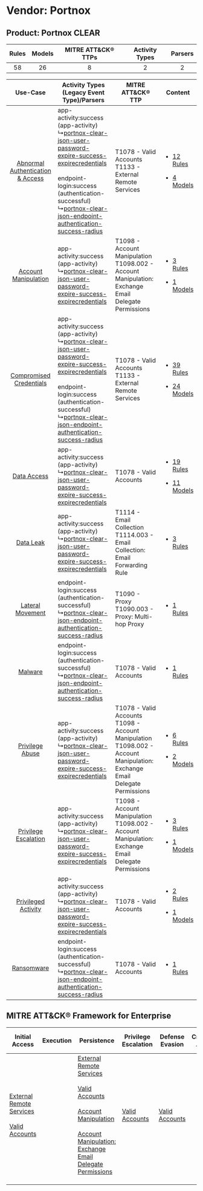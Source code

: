 Vendor: Portnox
===============
Product: Portnox CLEAR
----------------------
| Rules | Models | MITRE ATT&CK® TTPs | Activity Types | Parsers |
|:-----:|:------:|:------------------:|:--------------:|:-------:|
|  58   |   26   |         8          |       2        |    2    |

|    Use-Case    | Activity Types (Legacy Event Type)/Parsers    | MITRE ATT&CK® TTP    | Content    |
|:----:| ---- | ---- | ---- |
| [Abnormal Authentication & Access](../../../UseCases/uc_abnormal_authentication_&_access.md) |  app-activity:success (app-activity)<br> ↳[portnox-clear-json-user-password-expire-success-expirecredentials](Ps/pC_portnoxclearjsonuserpasswordexpiresuccessexpirecredentials.md)<br><br> endpoint-login:success (authentication-successful)<br> ↳[portnox-clear-json-endpoint-authentication-success-radius](Ps/pC_portnoxclearjsonendpointauthenticationsuccessradius.md)<br> | T1078 - Valid Accounts<br>T1133 - External Remote Services<br>    | [<ul><li>12 Rules</li></ul><ul><li>4 Models</li></ul>](RM/r_m_portnox_portnox_clear_Abnormal_Authentication_&_Access.md) |
|    [Account Manipulation](../../../UseCases/uc_account_manipulation.md)    |  app-activity:success (app-activity)<br> ↳[portnox-clear-json-user-password-expire-success-expirecredentials](Ps/pC_portnoxclearjsonuserpasswordexpiresuccessexpirecredentials.md)<br>    | T1098 - Account Manipulation<br>T1098.002 - Account Manipulation: Exchange Email Delegate Permissions<br>    | [<ul><li>3 Rules</li></ul><ul><li>1 Models</li></ul>](RM/r_m_portnox_portnox_clear_Account_Manipulation.md)    |
|          [Compromised Credentials](../../../UseCases/uc_compromised_credentials.md)          |  app-activity:success (app-activity)<br> ↳[portnox-clear-json-user-password-expire-success-expirecredentials](Ps/pC_portnoxclearjsonuserpasswordexpiresuccessexpirecredentials.md)<br><br> endpoint-login:success (authentication-successful)<br> ↳[portnox-clear-json-endpoint-authentication-success-radius](Ps/pC_portnoxclearjsonendpointauthenticationsuccessradius.md)<br> | T1078 - Valid Accounts<br>T1133 - External Remote Services<br>    | [<ul><li>39 Rules</li></ul><ul><li>24 Models</li></ul>](RM/r_m_portnox_portnox_clear_Compromised_Credentials.md)         |
|    [Data Access](../../../UseCases/uc_data_access.md)    |  app-activity:success (app-activity)<br> ↳[portnox-clear-json-user-password-expire-success-expirecredentials](Ps/pC_portnoxclearjsonuserpasswordexpiresuccessexpirecredentials.md)<br>    | T1078 - Valid Accounts<br>    | [<ul><li>19 Rules</li></ul><ul><li>11 Models</li></ul>](RM/r_m_portnox_portnox_clear_Data_Access.md)    |
|    [Data Leak](../../../UseCases/uc_data_leak.md)    |  app-activity:success (app-activity)<br> ↳[portnox-clear-json-user-password-expire-success-expirecredentials](Ps/pC_portnoxclearjsonuserpasswordexpiresuccessexpirecredentials.md)<br>    | T1114 - Email Collection<br>T1114.003 - Email Collection: Email Forwarding Rule<br>    | [<ul><li>3 Rules</li></ul>](RM/r_m_portnox_portnox_clear_Data_Leak.md)    |
|    [Lateral Movement](../../../UseCases/uc_lateral_movement.md)    |  endpoint-login:success (authentication-successful)<br> ↳[portnox-clear-json-endpoint-authentication-success-radius](Ps/pC_portnoxclearjsonendpointauthenticationsuccessradius.md)<br>    | T1090 - Proxy<br>T1090.003 - Proxy: Multi-hop Proxy<br>    | [<ul><li>1 Rules</li></ul>](RM/r_m_portnox_portnox_clear_Lateral_Movement.md)    |
|    [Malware](../../../UseCases/uc_malware.md)    |  endpoint-login:success (authentication-successful)<br> ↳[portnox-clear-json-endpoint-authentication-success-radius](Ps/pC_portnoxclearjsonendpointauthenticationsuccessradius.md)<br>    | T1078 - Valid Accounts<br>    | [<ul><li>1 Rules</li></ul>](RM/r_m_portnox_portnox_clear_Malware.md)    |
|    [Privilege Abuse](../../../UseCases/uc_privilege_abuse.md)    |  app-activity:success (app-activity)<br> ↳[portnox-clear-json-user-password-expire-success-expirecredentials](Ps/pC_portnoxclearjsonuserpasswordexpiresuccessexpirecredentials.md)<br>    | T1078 - Valid Accounts<br>T1098 - Account Manipulation<br>T1098.002 - Account Manipulation: Exchange Email Delegate Permissions<br> | [<ul><li>6 Rules</li></ul><ul><li>2 Models</li></ul>](RM/r_m_portnox_portnox_clear_Privilege_Abuse.md)    |
|    [Privilege Escalation](../../../UseCases/uc_privilege_escalation.md)    |  app-activity:success (app-activity)<br> ↳[portnox-clear-json-user-password-expire-success-expirecredentials](Ps/pC_portnoxclearjsonuserpasswordexpiresuccessexpirecredentials.md)<br>    | T1098 - Account Manipulation<br>T1098.002 - Account Manipulation: Exchange Email Delegate Permissions<br>    | [<ul><li>3 Rules</li></ul><ul><li>1 Models</li></ul>](RM/r_m_portnox_portnox_clear_Privilege_Escalation.md)    |
|    [Privileged Activity](../../../UseCases/uc_privileged_activity.md)    |  app-activity:success (app-activity)<br> ↳[portnox-clear-json-user-password-expire-success-expirecredentials](Ps/pC_portnoxclearjsonuserpasswordexpiresuccessexpirecredentials.md)<br>    | T1078 - Valid Accounts<br>    | [<ul><li>2 Rules</li></ul><ul><li>1 Models</li></ul>](RM/r_m_portnox_portnox_clear_Privileged_Activity.md)    |
|    [Ransomware](../../../UseCases/uc_ransomware.md)    |  endpoint-login:success (authentication-successful)<br> ↳[portnox-clear-json-endpoint-authentication-success-radius](Ps/pC_portnoxclearjsonendpointauthenticationsuccessradius.md)<br>    | T1078 - Valid Accounts<br>    | [<ul><li>1 Rules</li></ul>](RM/r_m_portnox_portnox_clear_Ransomware.md)    |

MITRE ATT&CK® Framework for Enterprise
--------------------------------------
| Initial Access                                                                                                                                   | Execution | Persistence                                                                                                                                                                                                                                                                                                                                 | Privilege Escalation                                                | Defense Evasion                                                     | Credential Access | Discovery | Lateral Movement | Collection                                                                                                                                                            | Command and Control                                                                                                                       | Exfiltration | Impact |
| ------------------------------------------------------------------------------------------------------------------------------------------------ | --------- | ------------------------------------------------------------------------------------------------------------------------------------------------------------------------------------------------------------------------------------------------------------------------------------------------------------------------------------------- | ------------------------------------------------------------------- | ------------------------------------------------------------------- | ----------------- | --------- | ---------------- | --------------------------------------------------------------------------------------------------------------------------------------------------------------------- | ----------------------------------------------------------------------------------------------------------------------------------------- | ------------ | ------ |
| [External Remote Services](https://attack.mitre.org/techniques/T1133)<br><br>[Valid Accounts](https://attack.mitre.org/techniques/T1078)<br><br> |           | [External Remote Services](https://attack.mitre.org/techniques/T1133)<br><br>[Valid Accounts](https://attack.mitre.org/techniques/T1078)<br><br>[Account Manipulation](https://attack.mitre.org/techniques/T1098)<br><br>[Account Manipulation: Exchange Email Delegate Permissions](https://attack.mitre.org/techniques/T1098/002)<br><br> | [Valid Accounts](https://attack.mitre.org/techniques/T1078)<br><br> | [Valid Accounts](https://attack.mitre.org/techniques/T1078)<br><br> |                   |           |                  | [Email Collection](https://attack.mitre.org/techniques/T1114)<br><br>[Email Collection: Email Forwarding Rule](https://attack.mitre.org/techniques/T1114/003)<br><br> | [Proxy: Multi-hop Proxy](https://attack.mitre.org/techniques/T1090/003)<br><br>[Proxy](https://attack.mitre.org/techniques/T1090)<br><br> |              |        |